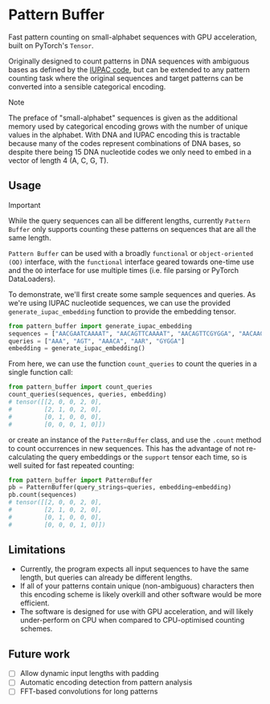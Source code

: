 # Pattern Buffer

Fast pattern counting on small-alphabet sequences with GPU acceleration, built on PyTorch's `Tensor`.

Originally designed to count patterns in DNA sequences with ambiguous bases as defined by the [IUPAC code](https://www.bioinformatics.org/sms/iupac.html), but can be extended to any pattern counting task where the original sequences and target patterns can be converted into a sensible categorical encoding. 

> [!NOTE]
> The preface of "small-alphabet" sequences is given as the additional memory used by categorical encoding grows with the number of unique values in the alphabet. With DNA and IUPAC encoding this is tractable because many of the codes represent combinations of DNA bases, so despite there being 15 DNA nucleotide codes we only need to embed in a vector of length 4 (A, C, G, T).

## Usage

> [!IMPORTANT]
> While the query sequences can all be different lengths, currently `Pattern Buffer` only supports counting these patterns on sequences that are all the same length. 

`Pattern Buffer` can be used with a broadly `functional` or `object-oriented (OO)` interface, with the `functional` interface geared towards one-time use and the `OO` interface for use multiple times (i.e. file parsing or PyTorch DataLoaders).

To demonstrate, we'll first create some sample sequences and queries. As we're using IUPAC nucleotide sequences, we can use the provided `generate_iupac_embedding` function to provide the embedding tensor. 

```python
from pattern_buffer import generate_iupac_embedding
sequences = ["AACGAATCAAAAT", "AACAGTTCAAAAT", "AACAGTTCGYGGA", "AACAAGATCAGGA"]
queries = ["AAA", "AGT", "AAACA", "AAR", "GYGGA"]
embedding = generate_iupac_embedding()
```

From here, we can use the function `count_queries` to count the queries in a single function
call: 
```python
from pattern_buffer import count_queries
count_queries(sequences, queries, embedding)
# tensor([[2, 0, 0, 2, 0],
#         [2, 1, 0, 2, 0],
#         [0, 1, 0, 0, 0],
#         [0, 0, 0, 1, 0]])
```

or create an instance of the `PatternBuffer` class, and use the `.count` method to count occurrences in new sequences. This has the advantage of not re-calculating the query embeddings or the `support` tensor each time, so is well suited for fast repeated counting:

```python
from pattern_buffer import PatternBuffer
pb = PatternBuffer(query_strings=queries, embedding=embedding)
pb.count(sequences)
# tensor([[2, 0, 0, 2, 0],
#         [2, 1, 0, 2, 0],
#         [0, 1, 0, 0, 0],
#         [0, 0, 0, 1, 0]])
```

## Limitations
- Currently, the program expects all input sequences to have the same length, but queries can already be different lengths. 
- If all of your patterns contain unique (non-ambiguous) characters then this encoding scheme is likely overkill and other software would be more efficient. 
- The software is designed for use with GPU acceleration, and will likely under-perform on CPU when compared to CPU-optimised counting schemes.

## Future work 
- [ ] Allow dynamic input lengths with padding
- [ ] Automatic encoding detection from pattern analysis
- [ ] FFT-based convolutions for long patterns
